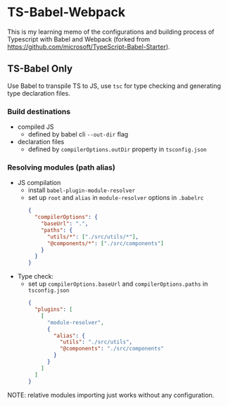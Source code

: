 # TS-Babel-Webpack

This is my learning memo of the configurations and building process of Typescript with Babel and Webpack (forked from https://github.com/microsoft/TypeScript-Babel-Starter).

## TS-Babel Only

Use Babel to transpile TS to JS, use `tsc` for type checking and generating type declaration files.

### Build destinations

- compiled JS
  - defined by babel cli `--out-dir` flag
- declaration files
  - defined by `compilerOptions.outDir` property in `tsconfig.json`

### Resolving modules (path alias)

- JS compilation
  - install `babel-plugin-module-resolver`
  - set up `root` and `alias` in `module-resolver` options in `.babelrc`
    ```json
    {
      "compilerOptions": {
        "baseUrl": ".",
        "paths": {
          "utils/*": ["./src/utils/*"],
          "@components/*": ["./src/components"]
        }
      }
    }
    ```
- Type check:
  - set up `compilerOptions.baseUrl` and `compilerOptions.paths` in `tsconfig.json`
    ```json
    {
      "plugins": [
        [
          "module-resolver",
          {
            "alias": {
              "utils": "./src/utils",
              "@components": "./src/components"
            }
          }
        ]
      ]
    }
    ```

NOTE: relative modules importing just works without any configuration.
